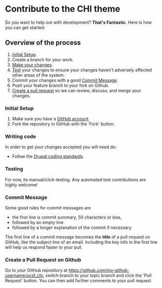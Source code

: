 # Contribute to the CHI theme

So you want to help out with development?  **That's Fantastic**.  Here is how you can get started:

## Overview of the process

1. [Initial Setup](#initial-setup).
2. Create a branch for your work.
3. [Make your changes](#writing-code).
4. [Test](#testing) your changes to ensure your changes haven't adversely affected other areas of the system.
5. Commit your changes with a good [Commit Message](#commit-message).
6. Push your feature branch to your fork on Github.
7. [Create a pull request](#create-a-pull-request-on-github) so we can review, discuss, and merge your changes.

### Initial Setup

1. Make sure you have a [GitHub account](https://github.com/signup/free).
2. Fork the repository in GitHub with the 'Fork' button.

### Writing code

In order to get your changes accepted you will need do:

 * Follow the [Drupal coding standards](https://www.drupal.org/coding-standards)

### Testing

For now, its manual/click-testing. Any automated test contributions are highly welcome!

### Commit Message

Some good rules for commit messages are

 * the first line is commit summary, 50 characters or less,
 * followed by an empty line
 * followed by a longer explanation of the commit if necessary

The first line of a commit message becomes the **title** of a pull
request on GitHub, like the subject line of an email.  Including
the key info in the first line will help us respond faster to
your pull.

### Create a Pull Request on Github

Go to *your* GitHub repository at
https://github.com/my-github-username/ucsf_chi,
switch branch to your topic branch and click the 'Pull Request' button.
You can then add further comments to your pull request.
